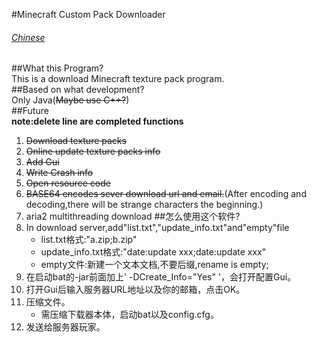 #Minecraft Custom Pack Downloader<br>
###### [Chinese](README.md)<br>
##What this Program?<br>
This is a download Minecraft texture pack program.<br>
##Based on what development?<br>
Only Java(~~Maybe use C++?~~)<br>
##Future<br>
**note:delete line are completed functions**
1. ~~Download texture packs~~
2. ~~Online update texture packs info~~
3. ~~Add Gui~~
4. ~~Write Crash info~~
5. ~~Open resource code~~
6. ~~BASE64 encodes sever download url and email.~~(After encoding and decoding,there will be strange characters the beginning.)
7. aria2 multithreading download
##怎么使用这个软件?
1. In download server,add"list.txt","update_info.txt"and"empty"file
    - list.txt格式:"a.zip;b.zip"
    - update_info.txt格式:"date:update xxx;date:update xxx"
    - empty文件:新建一个文本文档,不要后缀,rename is empty;
2. 在启动bat的-jar前面加上' -DCreate_Info="Yes" '，会打开配置Gui。
3. 打开Gui后输入服务器URL地址以及你的邮箱，点击OK。
4. 压缩文件。
    - 需压缩下载器本体，启动bat以及config.cfg。
5. 发送给服务器玩家。 